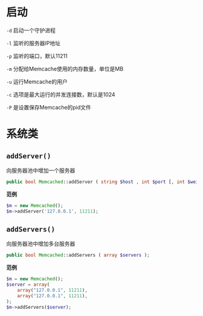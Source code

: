 # 启动

`-d` 启动一个守护进程

`-l` 监听的服务器IP地址

`-p` 监听的端口，默认11211

`-m` 分配给Memcache使用的内存数量，单位是MB

`-u` 运行Memcache的用户

`-c` 选项是最大运行的并发连接数，默认是1024

`-P` 是设置保存Memcache的pid文件



# 系统类

## `addServer()`

向服务器池中增加一个服务器

```php
public bool Memcached::addServer ( string $host , int $port [, int $weight = 0 ] );
```

**范例**

```php
$m = new Memcached();
$m->addServer('127.0.0.1', 11211);
```

## `addServers()`

向服务器池中增加多台服务器

```php
public bool Memcached::addServers ( array $servers );
```

**范例**

```php
$m = new Memcached();
$server = array(
    array("127.0.0.1", 11211),
    array("127.0.0.1", 11211),
);
$m->addServers($server);
```

